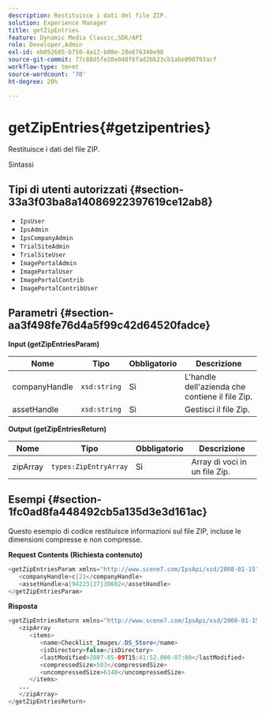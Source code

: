 ```yaml
---
description: Restituisce i dati del file ZIP.
solution: Experience Manager
title: getZipEntries
feature: Dynamic Media Classic,SDK/API
role: Developer,Admin
exl-id: eb052685-b750-4a12-b00e-28e676340e98
source-git-commit: 77c88d5fe20e048f6fad2bb23cb1abe090793acf
workflow-type: tm+mt
source-wordcount: '70'
ht-degree: 20%

---
```


# getZipEntries{#getzipentries}

Restituisce i dati del file ZIP.

Sintassi

## Tipi di utenti autorizzati {#section-33a3f03ba8a14086922397619ce12ab8}

* `IpsUser`
* `IpsAdmin`
* `IpsCompanyAdmin`
* `TrialSiteAdmin`
* `TrialSiteUser`
* `ImagePortalAdmin`
* `ImagePortalUser`
* `ImagePortalContrib`
* `ImagePortalContribUser`

## Parametri {#section-aa3f498fe76d4a5f99c42d64520fadce}

**Input (getZipEntriesParam)**

| Nome | Tipo | Obbligatorio | Descrizione |
|---|---|---|---|
| companyHandle | `xsd:string` | Sì | L&#39;handle dell&#39;azienda che contiene il file Zip. |
| assetHandle | `xsd:string` | Sì | Gestisci il file Zip. |

**Output (getZipEntriesReturn)**

| Nome | Tipo | Obbligatorio | Descrizione |
|---|---|---|---|
| zipArray | `types:ZipEntryArray` | Sì | Array di voci in un file Zip. |

## Esempi {#section-1fc0ad8fa448492cb5a135d3e3d161ac}

Questo esempio di codice restituisce informazioni sul file ZIP, incluse le dimensioni compresse e non compresse.

**Request Contents (Richiesta contenuto)**

```java
<getZipEntriesParam xmlns="http://www.scene7.com/IpsApi/xsd/2008-01-15">
   <companyHandle>c|21</companyHandle>
   <assetHandle>a|94223|27|30602</assetHandle>
</getZipEntriesParam>
```

**Risposta**

```java
<getZipEntriesReturn xmlns="http://www.scene7.com/IpsApi/xsd/2008-01-15">
   <zipArray
      <items>
         <name>Checklist_Images/.DS_Store</name>
         <isDirectory>false</isDirectory>
         <lastModified>2007-05-09T15:41:52.000-07:00</lastModified>
         <compressedSize>503</compressedSize>
         <uncompressedSize>6148</uncompressedSize>
      </items>
   ...
   </zipArray>
</getZipEntriesReturn>
```
